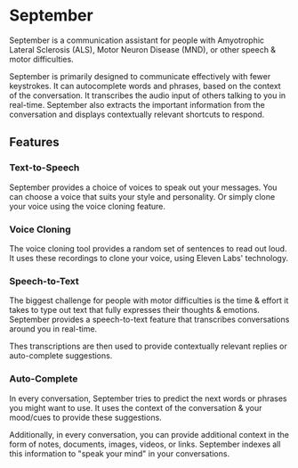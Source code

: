 # September

September is a communication assistant for people with Amyotrophic Lateral Sclerosis (ALS), Motor Neuron Disease (MND), or other speech & motor difficulties.

September is primarily designed to communicate effectively with fewer keystrokes. It can autocomplete words and phrases, based on the context of the conversation. It transcribes the audio input of others talking to you in real-time. September also extracts the important information from the conversation and displays contextually relevant shortcuts to respond.

## Features

### Text-to-Speech

September provides a choice of voices to speak out your messages. You can choose a voice that suits your style and personality. Or simply clone your voice using the voice cloning feature.

### Voice Cloning

The voice cloning tool provides a random set of sentences to read out loud. It uses these recordings to clone your voice, using Eleven Labs' technology.

### Speech-to-Text

The biggest challenge for people with motor difficulties is the time & effort it takes to type out text that fully expresses their thoughts & emotions. September provides a speech-to-text feature that transcribes conversations around you in real-time.

Thes transcriptions are then used to provide contextually relevant replies or auto-complete suggestions.

### Auto-Complete

In every conversation, September tries to predict the next words or phrases you might want to use. It uses the context of the conversation & your mood/cues to provide these suggestions.

Additionally, in every conversation, you can provide additional context in the form of notes, documents, images, videos, or links. September indexes all this information to "speak your mind" in your conversations.
